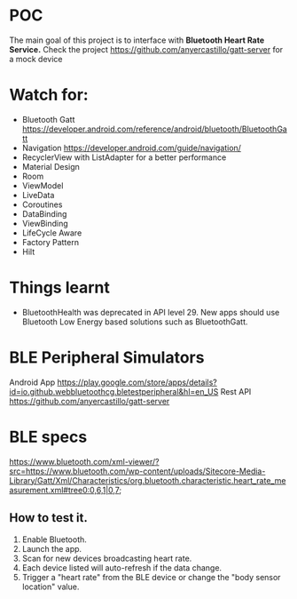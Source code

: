 # POC 
The main goal of this project is to interface with **Bluetooth Heart Rate Service.** 
Check the project https://github.com/anyercastillo/gatt-server for a mock device

# Watch for:
- Bluetooth Gatt https://developer.android.com/reference/android/bluetooth/BluetoothGatt 
- Navigation https://developer.android.com/guide/navigation/
- RecyclerView with ListAdapter for a better performance
- Material Design
- Room
- ViewModel
- LiveData
- Coroutines
- DataBinding
- ViewBinding
- LifeCycle Aware
- Factory Pattern
- Hilt

# Things learnt
- BluetoothHealth was deprecated in API level 29. 
New apps should use Bluetooth Low Energy based solutions such as BluetoothGatt.

# BLE Peripheral Simulators

Android App https://play.google.com/store/apps/details?id=io.github.webbluetoothcg.bletestperipheral&hl=en_US
Rest API https://github.com/anyercastillo/gatt-server

# BLE specs
https://www.bluetooth.com/xml-viewer/?src=https://www.bluetooth.com/wp-content/uploads/Sitecore-Media-Library/Gatt/Xml/Characteristics/org.bluetooth.characteristic.heart_rate_measurement.xml#tree0:0,6,1|0,7;

## How to test it.
1. Enable Bluetooth.
2. Launch the app.
3. Scan for new devices broadcasting heart rate.
4. Each device listed will auto-refresh if the data change.
5. Trigger a "heart rate" from the BLE device or change the "body sensor location" value.

